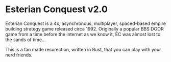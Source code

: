 # Esterian Conquest v2.0
Esterian Conquest is a 4x, asynchronous, multiplayer, spaced-based empire building strategy game released circa 1992. Originally a popular BBS DOOR game from a time before the internet as we know it, EC was almost lost to the sands of time... 

This is a fan made resurection, written in Rust, that you can play with your nerd friends.
